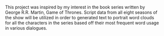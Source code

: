 This project was inspired by my interest in the book series written by George R.R. Martin, Game of Thrones. Script data from all eight seasons of the show will be utilized in order to generated text to portrait word clouds for all the characters in the series based off their most frequent word usage in various dialogues.

